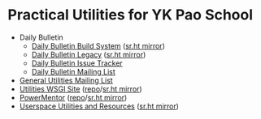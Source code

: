 # Practical Utilities for YK Pao School

- Daily Bulletin
  - [Daily Bulletin Build System](https://git.runxiyu.org/ykps/current/sjdb-src.git)
    ([sr.ht mirror](https://git.sr.ht/~runxiyu/sjdb-src))
  - [Daily Bulletin Legacy](https://git.runxiyu.org/ykps/current/sjdb-legacy.git)
    ([sr.ht mirror](https://git.sr.ht/~runxiyu/sjdb-legacy))
  - [Daily Bulletin Issue Tracker](https://todo.sr.ht/~runxiyu/sjdb)
  - [Daily Bulletin Mailing List](https://lists.sr.ht/~runxiyu/sjdb)
- [General Utilities Mailing List](https://lists.sr.ht/~runxiyu/ykps)
- [Utilities WSGI Site](https://ykps.runxiyu.org)
  ([repo](https://git.runxiyu.org/ykps/current/ykps-wsgi.git)/[sr.ht mirror](https://git.sr.ht/~runxiyu/ykps-wsgi))
- [PowerMentor](https://powermentor.andrewyu.org)
  ([repo](https://git.runxiyu.org/ykps/current/mentorweb.git)/[sr.ht mirror](https://git.sr.ht/~runxiyu/mentorweb))
- [Userspace Utilities and Resources](https://git.runxiyu.org/runxiyu/current/tooch.git)
  ([sr.ht mirror](https://git.sr.ht/~runxiyu/tooch))
